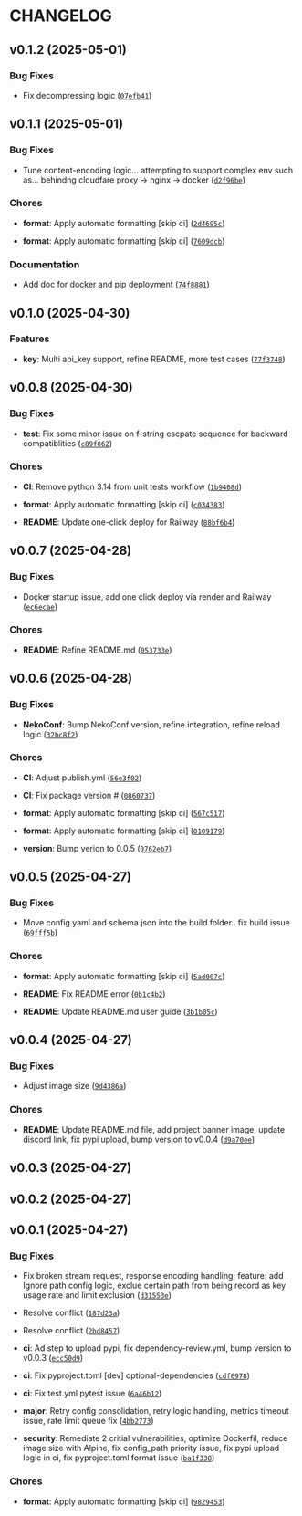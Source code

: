 # CHANGELOG


## v0.1.2 (2025-05-01)

### Bug Fixes

- Fix decompressing logic
  ([`07efb41`](https://github.com/Nya-Foundation/NyaProxy/commit/07efb4125a9ac5fb931b843f7c5b564dd00576c8))


## v0.1.1 (2025-05-01)

### Bug Fixes

- Tune content-encoding logic... attempting to support complex env such as... behindng cloudfare
  proxy -> nginx -> docker
  ([`d2f96be`](https://github.com/Nya-Foundation/NyaProxy/commit/d2f96bedc280398d07d53e2c89fde87f841d400a))

### Chores

- **format**: Apply automatic formatting [skip ci]
  ([`2d4695c`](https://github.com/Nya-Foundation/NyaProxy/commit/2d4695c4fbe155ed5c5ad40de37b1f1950a56f5a))

- **format**: Apply automatic formatting [skip ci]
  ([`7609dcb`](https://github.com/Nya-Foundation/NyaProxy/commit/7609dcb5c502d87251827c95a3a22c44b89160d4))

### Documentation

- Add doc for docker and pip deployment
  ([`74f8881`](https://github.com/Nya-Foundation/NyaProxy/commit/74f8881550e13935a842b6870e82295196f07006))


## v0.1.0 (2025-04-30)

### Features

- **key**: Multi api_key support, refine README, more test cases
  ([`77f3748`](https://github.com/Nya-Foundation/NyaProxy/commit/77f3748a0a0131d6ac31e8e258afbc4379b8ae4a))


## v0.0.8 (2025-04-30)

### Bug Fixes

- **test**: Fix some minor issue on f-string escpate sequence for backward compatiblities
  ([`c89f862`](https://github.com/Nya-Foundation/NyaProxy/commit/c89f862ea2b5eaccd06a4a08ffcad181a0e7afe4))

### Chores

- **CI**: Remove python 3.14 from unit tests workflow
  ([`1b9468d`](https://github.com/Nya-Foundation/NyaProxy/commit/1b9468d4cad239b9801d672fb00e2621b10ae891))

- **format**: Apply automatic formatting [skip ci]
  ([`c034383`](https://github.com/Nya-Foundation/NyaProxy/commit/c03438366743837866805df0732c1f419e3d5046))

- **README**: Update one-click deploy for Railway
  ([`88bf6b4`](https://github.com/Nya-Foundation/NyaProxy/commit/88bf6b40a2fee015ec430292d2d3212a8e4235df))


## v0.0.7 (2025-04-28)

### Bug Fixes

- Docker startup issue, add one click deploy via render and Railway
  ([`ec6ecae`](https://github.com/Nya-Foundation/NyaProxy/commit/ec6ecae75a4ebca061f40c10525a1dbc998df3af))

### Chores

- **README**: Refine README.md
  ([`053733e`](https://github.com/Nya-Foundation/NyaProxy/commit/053733e238a828976c466a3cb765a322237de093))


## v0.0.6 (2025-04-28)

### Bug Fixes

- **NekoConf**: Bump NekoConf version, refine integration, refine reload logic
  ([`32bc8f2`](https://github.com/Nya-Foundation/NyaProxy/commit/32bc8f2b494115ed91e45a48e2e6fa23a958f3ae))

### Chores

- **CI**: Adjust publish.yml
  ([`56e3f02`](https://github.com/Nya-Foundation/NyaProxy/commit/56e3f0272e4fbe752486faa0cfb13c56355d79ed))

- **CI**: Fix package version #
  ([`0860737`](https://github.com/Nya-Foundation/NyaProxy/commit/0860737c62d8dd4536836f313192b8d86e275e05))

- **format**: Apply automatic formatting [skip ci]
  ([`567c517`](https://github.com/Nya-Foundation/NyaProxy/commit/567c5172f4dd7568db6011a54c922bb8e3b8cbff))

- **format**: Apply automatic formatting [skip ci]
  ([`0109179`](https://github.com/Nya-Foundation/NyaProxy/commit/0109179df2052ca6eeb43879423ce36ef169e822))

- **version**: Bump verion to 0.0.5
  ([`0762eb7`](https://github.com/Nya-Foundation/NyaProxy/commit/0762eb7eb57f21543b2a6bbbb767d392c011e5d0))


## v0.0.5 (2025-04-27)

### Bug Fixes

- Move config.yaml and schema.json into the build folder.. fix build issue
  ([`69fff5b`](https://github.com/Nya-Foundation/NyaProxy/commit/69fff5bfeb079e13cbaba999c2d07a4cf5bd57e6))

### Chores

- **format**: Apply automatic formatting [skip ci]
  ([`5ad007c`](https://github.com/Nya-Foundation/NyaProxy/commit/5ad007c6f1f7e2ee5b02329a644f5ac8af5851c2))

- **README**: Fix README error
  ([`0b1c4b2`](https://github.com/Nya-Foundation/NyaProxy/commit/0b1c4b21c623b61a0e24227b52811f3c6e13c099))

- **README**: Update README.md user guide
  ([`3b1b05c`](https://github.com/Nya-Foundation/NyaProxy/commit/3b1b05c755e78e1b85139999a7d8b37c155cff1e))


## v0.0.4 (2025-04-27)

### Bug Fixes

- Adjust image size
  ([`9d4386a`](https://github.com/Nya-Foundation/NyaProxy/commit/9d4386affd4b5407df0a1860df047eb690382189))

### Chores

- **README**: Update README.md file, add project banner image, update discord link, fix pypi upload,
  bump version to v0.0.4
  ([`d9a70ee`](https://github.com/Nya-Foundation/NyaProxy/commit/d9a70ee546811b2336de81c63dccbf438d1d6a5f))


## v0.0.3 (2025-04-27)


## v0.0.2 (2025-04-27)


## v0.0.1 (2025-04-27)

### Bug Fixes

- Fix broken stream request, response encoding handling; feature: add Ignore path config logic,
  exclue certain path from being record as key usage rate and limit exclusion
  ([`d31553e`](https://github.com/Nya-Foundation/NyaProxy/commit/d31553e86e7d2581f109787257bd2262eb33fac4))

- Resolve conflict
  ([`187d23a`](https://github.com/Nya-Foundation/NyaProxy/commit/187d23a566cfb3751985b6cb9a7c1c88b419c2db))

- Resolve conflict
  ([`2bd8457`](https://github.com/Nya-Foundation/NyaProxy/commit/2bd8457f9143f07a27b67be6cc1abee3337124e9))

- **ci**: Ad step to upload pypi, fix dependency-review.yml, bump version to v0.0.3
  ([`ecc50d9`](https://github.com/Nya-Foundation/NyaProxy/commit/ecc50d955ad8f5f39b577e359b258f183fb13bc2))

- **ci**: Fix pyproject.toml [dev] optional-dependencies
  ([`cdf6978`](https://github.com/Nya-Foundation/NyaProxy/commit/cdf6978bd739011760c58c71bac1bc9db26ef8cf))

- **ci**: Fix test.yml pytest issue
  ([`6a46b12`](https://github.com/Nya-Foundation/NyaProxy/commit/6a46b12e8ddd46e751e62ea43b4ee4c987aa0acd))

- **major**: Retry config consolidation, retry logic handling, metrics timeout issue, rate limit
  queue fix
  ([`4bb2773`](https://github.com/Nya-Foundation/NyaProxy/commit/4bb277337b3b49b0331050d89055365b4e7ba69a))

- **security**: Remediate 2 critial vulnerabilities, optimize Dockerfil, reduce image size with
  Alpine, fix config_path priority issue, fix pypi upload logic in ci, fix pyproject.toml format
  issue
  ([`ba1f338`](https://github.com/Nya-Foundation/NyaProxy/commit/ba1f33894acaa2a60256c1463cf94e2d0923168c))

### Chores

- **format**: Apply automatic formatting [skip ci]
  ([`9829453`](https://github.com/Nya-Foundation/NyaProxy/commit/98294531c352f2fc72fb6f4dbd3f6303f27c5cdc))
